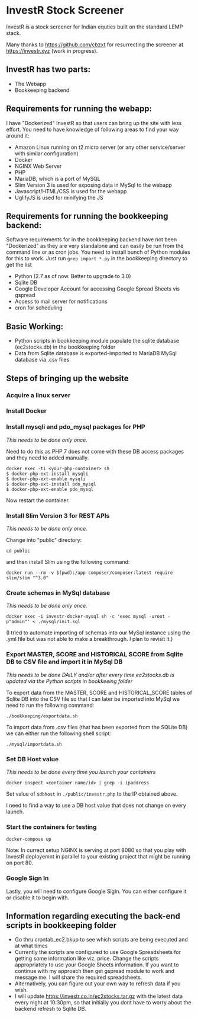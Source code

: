 # InvestR Stock Screener

InvestR is a stock screener for Indian equties built on the standard LEMP stack.

Many thanks to https://github.com/cbzxt for resurrecting the screener at https://investr.xyz (work in progress).

## InvestR has two parts: 
- The Webapp
- Bookkeeping backend

## Requirements for running the webapp:
I have "Dockerized" InvestR so that users can bring up the site with less effort. You need to have knowledge of following areas to find your way around it:

- Amazon Linux running on t2.micro server (or any other service/server with similar configuration)
- Docker
- NGINX Web Server
- PHP
- MariaDB, which is a port of MySQL
- Slim Version 3 is used for exposing data in MySql to the webapp
- Javascript/HTML/CSS is used for the webapp
- UglifyJS is used for minifying the JS

## Requirements for running the bookkeeping backend:
Software requirements for in the bookkeeping backend have not been "Dockerized" as they are very standalone and can easily be run from the command line or as cron jobs. You need to install bunch of Python modules for this to work. Just run `grep import *.py` in the bookkeeping directory to get the list

- Python (2.7 as of now. Better to upgrade to 3.0)
- Sqlite DB
- Google Developer Account for accessing Google Spread Sheets vis gspread
- Access to mail server for notifications
- cron for scheduling

## Basic Working:
- Python scripts in bookkeeping module populate the sqlite database (ec2stocks.db) in the bookkeeping folder
- Data from Sqlite database is exported-imported to MariaDB MySql database via .csv files

## Steps of bringing up the website

### Acquire a linux server
### Install Docker
### Install mysqli and pdo_mysql packages for PHP
*This needs to be done only once.*

Need to do this as PHP 7 does not come with these DB access packages and they need to added manually.

```
docker exec -ti <your-php-container> sh
$ docker-php-ext-install mysqli
$ docker-php-ext-enable mysqli
$ docker-php-ext-install pdo_mysql
$ docker-php-ext-enable pdo_mysql 
```

Now restart the container.

### Install Slim Version 3 for REST APIs
*This needs to be done only once.*

Change into "public" directory: 

`cd public`

and then install Slim using the following command:

`docker run --rm -v $(pwd):/app composer/composer:latest require slim/slim "^3.0"`

### Create schemas in MySql database
*This needs to be done only once.*

`docker exec -i investr-docker-mysql sh -c 'exec mysql -uroot -p"admin"' < ./mysql/init.sql`

(I tried to automate importing of schemas into our MySql instance using the .yml file but was not able to make a breakthrough. I plan to revisit it.)

### Export MASTER, SCORE and HISTORICAL SCORE from Sqlite DB to CSV file and import it in MySql DB
*This needs to be done DAILY and/or after every time ec2stocks.db is updated via the Python scripts in bookkeeing folder*

To export data from the MASTER, SCORE and HISTORICAL_SCORE tables of Sqlite DB into the CSV file so that I can later be imported into MySql we need to run the following command:

`./bookkeeping/exportdata.sh`

To import data from .csv files (that has been exported from the SQLite DB) we can either run the following shell script:

`./mysql/importdata.sh`

### Set DB Host value
*This needs to be done every time you launch your containers*

`docker inspect <container name/id> | grep -i ipaddress`

Set value of `$dbhost` in `./public/investr.php` to the IP obtained above. 

I need to find a way to use a DB host value that does not change on every launch.

### Start the containers for testing

`docker-compose up`

Note: In currect setup NGINX is serving at port 8080 so that you play with InvestR deployemnt in parallel to your existing project that might be running on port 80.

### Google Sign In

Lastly, you will need to configure Google SigIn. You can either configure it or disable it to begin with.

## Information regarding executing the back-end scripts in bookkeeping folder

- Go thru crontab_ec2.bkup to see which scripts are being executed and at what times
- Currently the scripts are configured to use Google Spreadsheets for getting some information like viz. price. Change the scripts appropriately to use your Google Sheets information. If you want to continue with my approach then get gspread module to work and message me. I will share the required spreadsheets.
- Alternatively, you can figure out your own way to refresh data if you wish.
- I will update https://investr.co.in/ec2stocks.tar.gz with the latest data every night at 10:30pm, so that initially you dont have to worry about the backend refresh to Sqlite DB.

